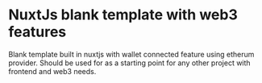 # NuxtJs blank template with web3 features

Blank template built in nuxtjs with wallet connected feature using etherum provider. Should be used for as a starting point for any other project with frontend and web3 needs.


